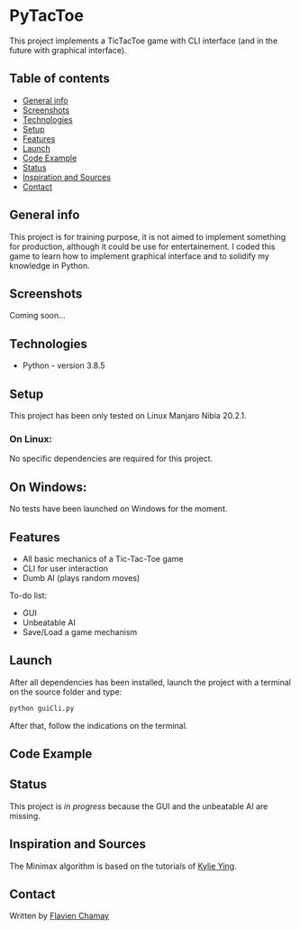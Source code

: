 # PyTacToe
This project implements a TicTacToe game with CLI interface (and in the future with graphical interface).

## Table of contents
* [General info](#general-info)
* [Screenshots](#screenshots)
* [Technologies](#technologies)
* [Setup](#setup)
* [Features](#features)
* [Launch](#launch)
* [Code Example](#code-example)
* [Status](#status)
* [Inspiration and Sources](#inspiration-and-sources)
* [Contact](#contact)

## General info
This project is for training purpose, it is not aimed to implement something for production, although it could be use for entertainement. I coded this game to learn how to implement graphical interface and to solidify my knowledge in Python.

## Screenshots
Coming soon...

## Technologies
* Python - version 3.8.5

## Setup
This project has been only tested on Linux Manjaro Nibia 20.2.1.

### On Linux:
No specific dependencies are required for this project.
## On Windows:
No tests have been launched on Windows for the moment.

## Features
* All basic mechanics of a Tic-Tac-Toe game
* CLI for user interaction
* Dumb AI (plays random moves)

To-do list:
* GUI
* Unbeatable AI
* Save/Load a game mechanism

## Launch
After all dependencies has been installed, launch the project with a terminal on the source folder and type:
```bash
python guiCli.py
```
After that, follow the indications on the terminal.

## Code Example

## Status
This project is _in progress_ because the GUI and the unbeatable AI are missing.

## Inspiration and Sources
The Minimax algorithm is based on the tutorials of [Kylie Ying](https://github.com/kying18).

## Contact
Written by [Flavien Chamay](mailto:flavien.chamay@protonmail.com)
